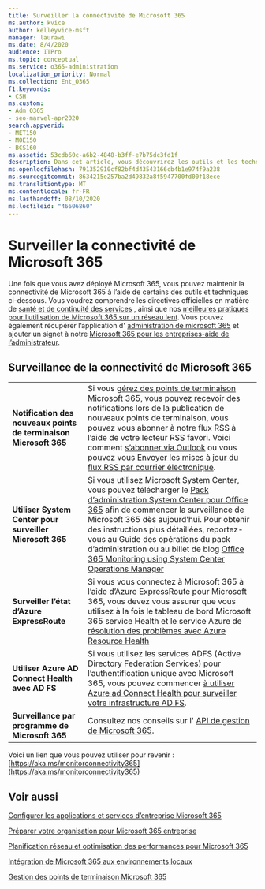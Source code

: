 ```yaml
---
title: Surveiller la connectivité de Microsoft 365
ms.author: kvice
author: kelleyvice-msft
manager: laurawi
ms.date: 8/4/2020
audience: ITPro
ms.topic: conceptual
ms.service: o365-administration
localization_priority: Normal
ms.collection: Ent_O365
f1.keywords:
- CSH
ms.custom:
- Adm_O365
- seo-marvel-apr2020
search.appverid:
- MET150
- MOE150
- BCS160
ms.assetid: 53cdb60c-a6b2-4848-b3ff-e7b75dc3fd1f
description: Dans cet article, vous découvrirez les outils et les techniques que vous pouvez utiliser pour surveiller et gérer la connectivité de Microsoft 365.
ms.openlocfilehash: 791352910cf82bf4d43543166cb4b1e974f9a238
ms.sourcegitcommit: 8634215e257ba2d49832a8f5947700fd00f18ece
ms.translationtype: MT
ms.contentlocale: fr-FR
ms.lasthandoff: 08/10/2020
ms.locfileid: "46606860"
---
```

# <a name="monitor-microsoft-365-connectivity"></a>Surveiller la connectivité de Microsoft 365

Une fois que vous avez déployé Microsoft 365, vous pouvez maintenir la connectivité de Microsoft 365 à l’aide de certains des outils et techniques ci-dessous. Vous voudrez comprendre les directives officielles en matière de [santé et de continuité des services](https://docs.microsoft.com/office365/servicedescriptions/office-365-platform-service-description/service-health-and-continuity) , ainsi que nos [meilleures pratiques pour l’utilisation de Microsoft 365 sur un réseau lent](https://support.office.com/article/fd16c8d2-4799-4c39-8fd7-045f06640166). Vous pouvez également récupérer l’application d' [administration de microsoft 365](https://blogs.office.com/2015/03/13/administer-on-the-go-with-the-updated-office-365-admin-app/) et ajouter un signet à notre [Microsoft 365 pour les entreprises-aide de l’administrateur](https://support.office.com/article/17d3ff3f-3601-466e-b5a1-482b31cfb791).
  
## <a name="monitoring-microsoft-365-connectivity"></a>Surveillance de la connectivité de Microsoft 365

|||
|:-----|:-----|
|**Notification des nouveaux points de terminaison Microsoft 365** <br/> |Si vous [gérez des points de terminaison Microsoft 365](https://support.office.com/article/99cab9d4-ef59-4207-9f2b-3728eb46bf9a), vous pouvez recevoir des notifications lors de la publication de nouveaux points de terminaison, vous pouvez vous abonner à notre flux RSS à l’aide de votre lecteur RSS favori. Voici comment [s’abonner via Outlook](https://go.microsoft.com/fwlink/p/?LinkId=532416) ou vous pouvez vous [Envoyer les mises à jour du flux RSS par courrier électronique](https://go.microsoft.com/fwlink/p/?LinkId=532417).  <br/> |
|**Utiliser System Center pour surveiller Microsoft 365** <br/> |Si vous utilisez Microsoft System Center, vous pouvez télécharger le [Pack d’administration System Center pour Office 365](https://www.microsoft.com/download/details.aspx?id=43708) afin de commencer la surveillance de Microsoft 365 dès aujourd’hui. Pour obtenir des instructions plus détaillées, reportez-vous au Guide des opérations du pack d’administration ou au billet de blog [Office 365 Monitoring using System Center Operations Manager](https://blogs.msdn.com/b/mvpawardprogram/archive/2015/07/08/office365-monitoring-using-system-centre-operations-manager.aspx) <br/> |
|**Surveiller l’état d’Azure ExpressRoute** <br/> |Si vous vous connectez à Microsoft 365 à l’aide d’Azure ExpressRoute pour Microsoft 365, vous devez vous assurer que vous utilisez à la fois le tableau de bord Microsoft 365 service Health et le service Azure de [résolution des problèmes avec Azure Resource Health](https://azure.microsoft.com/blog/reduce-troubleshooting-time-with-azure-resource-health/) <br/> |
|**Utiliser Azure AD Connect Health avec AD FS** <br/> |Si vous utilisez les services ADFS (Active Directory Federation Services) pour l’authentification unique avec Microsoft 365, vous pouvez commencer [à utiliser Azure ad Connect Health pour surveiller votre infrastructure AD FS](https://azure.microsoft.com/documentation/articles/active-directory-aadconnect-health-adfs/).  <br/> |
|**Surveillance par programme de Microsoft 365** <br/> |Consultez nos conseils sur l' [API de gestion de Microsoft 365](https://docs.microsoft.com/office/office-365-management-api/office-365-management-apis-overview).  <br/> |

Voici un lien que vous pouvez utiliser pour revenir : [https://aka.ms/monitorconnectivity365](https://aka.ms/monitorconnectivity365)
  
## <a name="related-topics"></a>Voir aussi

[Configurer les applications et services d’entreprise Microsoft 365](configure-services-and-applications.md)
  
[Préparer votre organisation pour Microsoft 365 entreprise](get-your-organization-ready-for-office-365.md)
  
[Planification réseau et optimisation des performances pour Microsoft 365](network-planning-and-performance.md)
  
[Intégration de Microsoft 365 aux environnements locaux](office-365-integration.md)
  
[Gestion des points de terminaison Microsoft 365](managing-office-365-endpoints.md)
